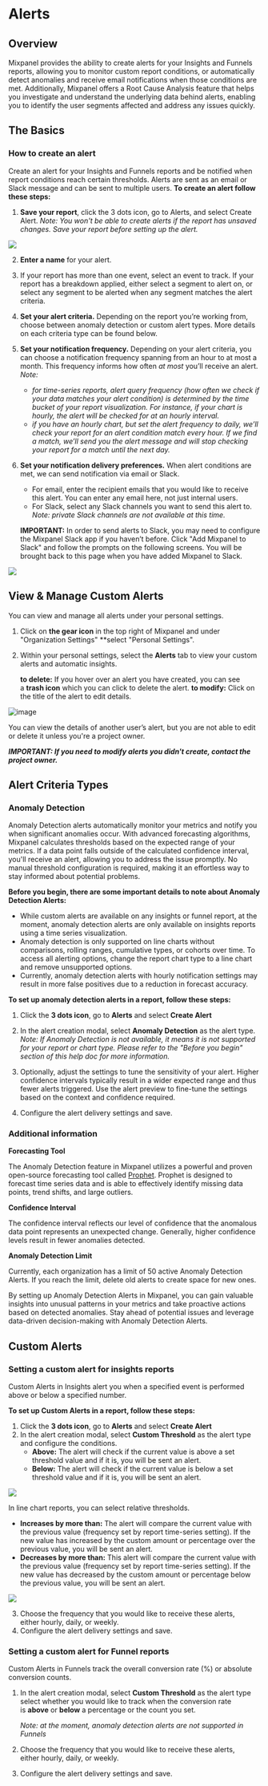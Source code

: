 # Alerts

## Overview

Mixpanel provides the ability to create alerts for your Insights and Funnels reports, allowing you to monitor custom report conditions, or automatically detect anomalies and receive email notifications when those conditions are met. Additionally, Mixpanel offers a Root Cause Analysis feature that helps you investigate and understand the underlying data behind alerts, enabling you to identify the user segments affected and address any issues quickly.

## The Basics
### How to create an alert
Create an alert for your Insights and Funnels reports and be notified when report conditions reach certain thresholds. Alerts are sent as an email or Slack message and can be sent to multiple users.
**To create an alert follow these steps:**

1. **Save your report**, click the 3 dots icon, go to Alerts, and select Create Alert.
*Note: You won't be able to create alerts if the report has unsaved changes. Save your report before setting up the alert.*

![](/246672717-c15123a9-d73e-4c7f-84b9-3891731fc708.png)

2. **Enter a name** for your alert.
3. If your report has more than one event, select an event to track. If your report has a breakdown applied, either select a segment to alert on, or select any segment to be alerted when any segment matches the alert criteria.
4. **Set your alert criteria.** Depending on the report you’re working from, choose between anomaly detection or custom alert types. More details on each criteria type can be found below.
5. **Set your notification frequency.** Depending on your alert criteria, you can choose a notification frequency spanning from an hour to at most a month. This frequency informs how often *at most* you’ll receive an alert.
     <br> *Note:*
    - *for time-series reports, alert query frequency (how often we check if your data matches your alert condition) is determined by the time bucket of your report visualization. For instance, if your chart is hourly, the alert will be checked for at an hourly interval.*
    - *if you have an hourly chart, but set the alert frequency to daily, we’ll check your report for an alert condition match every hour. If we find a match, we’ll send you the alert message and will stop checking your report for a match until the next day.*
6. **Set your notification delivery preferences.** When alert conditions are met, we can send notification via email or Slack.
    - For email, enter the recipient emails that you would like to receive this alert. You can enter any email here, not just internal users.
    - For Slack, select any Slack channels you want to send this alert to. *Note: private Slack channels are not available at this time.*

    **IMPORTANT:** In order to send alerts to Slack, you may need to configure the Mixpanel Slack app if you haven’t before. Click "Add Mixpanel to Slack" and follow the prompts on the following screens. You will be brought back to this page when you have added Mixpanel to Slack.

![](/255713687-91a2bb99-3a79-43d4-9d97-3b397aab0305.png)


## View & Manage Custom Alerts

You can view and manage all alerts under your personal settings.

1. Click on **the gear icon** in the top right of Mixpanel and under "Organization Settings" **select "Personal Settings".
2. Within your personal settings, select the **Alerts** tab to view your custom alerts and automatic insights.

    **to delete:** If you hover over an alert you have created, you can see a **trash icon** which you can click to delete the alert.
    **to modify:** Click on the title of the alert to edit details.

![image](https://github.com/mixpanel/docs/assets/130006730/be35a381-b090-4fd4-86e0-7281dd291d64)

You can view the details of another user’s alert, but you are not able to edit or delete it unless you're a project owner.

***IMPORTANT: If you need to modify alerts you didn't create, contact the project owner.***

## Alert Criteria Types

### Anomaly Detection

Anomaly Detection alerts automatically monitor your metrics and notify you when significant anomalies occur. With advanced forecasting algorithms, Mixpanel calculates thresholds based on the expected range of your metrics. If a data point falls outside of the calculated confidence interval, you'll receive an alert, allowing you to address the issue promptly. No manual threshold configuration is required, making it an effortless way to stay informed about potential problems.

**Before you begin, there are some important details to note about Anomaly Detection Alerts:**

- While custom alerts are available on any insights or funnel report, at the moment, anomaly detection alerts are only available on insights reports using a time series visualization.
- Anomaly detection is only supported on line charts without comparisons, rolling ranges, cumulative types, or cohorts over time. To access all alerting options, change the report chart type to a line chart and remove unsupported options.
- Currently, anomaly detection alerts with hourly notification settings may result in more false positives due to a reduction in forecast accuracy.

**To set up anomaly detection alerts in a report, follow these steps:**

1. Click the **3 dots icon**, go to **Alerts** and select **Create Alert**
2. In the alert creation modal, select **Anomaly Detection** as the alert type.
    *Note: If Anomaly Detection is not available, it means it is not supported for your report or chart type. Please refer to the "Before you begin" section of this help doc for more information.*

3. Optionally, adjust the settings to tune the sensitivity of your alert. Higher confidence intervals typically result in a wider expected range and thus fewer alerts triggered. Use the alert preview to fine-tune the settings based on the context and confidence required.
4. Configure the alert delivery settings and save.

### Additional information

**Forecasting Tool**

The Anomaly Detection feature in Mixpanel utilizes a powerful and proven open-source forecasting tool called [Prophet](https://facebook.github.io/prophet/). Prophet is designed to forecast time series data and is able to effectively identify missing data points, trend shifts, and large outliers.

**Confidence Interval**

The confidence interval reflects our level of confidence that the anomalous data point represents an unexpected change. Generally, higher confidence levels result in fewer anomalies detected.

**Anomaly Detection Limit**

Currently, each organization has a limit of 50 active Anomaly Detection Alerts. If you reach the limit, delete old alerts to create space for new ones.

By setting up Anomaly Detection Alerts in Mixpanel, you can gain valuable insights into unusual patterns in your metrics and take proactive actions based on detected anomalies. Stay ahead of potential issues and leverage data-driven decision-making with Anomaly Detection Alerts.

## Custom Alerts

### Setting a custom alert for insights reports

Custom Alerts in Insights alert you when a specified event is performed above or below a specified number.

**To set up Custom Alerts in a report, follow these steps:**

1. Click the **3 dots icon**, go to **Alerts** and select **Create Alert**
2. In the alert creation modal, select **Custom Threshold** as the alert type and configure the conditions.
    - **Above:** The alert will check if the current value is above a set threshold value and if it is, you will be sent an alert.
    - **Below:** The alert will check if the current value is below a set threshold value and if it is, you will be sent an alert.

![](/255714383-649e70d8-eb8b-492d-b5c5-9ca2461615a6.png)


In line chart reports, you can select relative thresholds.

- **Increases by more than:** The alert will compare the current value with the previous value (frequency set by report time-series setting). If the new value has increased by the custom amount or percentage over the previous value, you will be sent an alert.
- **Decreases by more than:** This alert will compare the current value with the previous value (frequency set by report time-series setting). If the new value has decreased by the custom amount or percentage below the previous value, you will be sent an alert.

![](/255714489-2a4921bb-0fd7-44f9-a6ba-5a88ee14358a.png)

3. Choose the frequency that you would like to receive these alerts, either hourly, daily, or weekly.
4. Configure the alert delivery settings and save.

### Setting a custom alert for Funnel reports

Custom Alerts in Funnels track the overall conversion rate (%) or absolute conversion counts.

1. In the alert creation modal, select **Custom Threshold** as the alert type select whether you would like to track when the conversion rate is **above** or **below** a percentage or the count you set.

    *Note: at the moment, anomaly detection alerts are not supported in Funnels*

2. Choose the frequency that you would like to receive these alerts, either hourly, daily, or weekly.
3. Configure the alert delivery settings and save.
